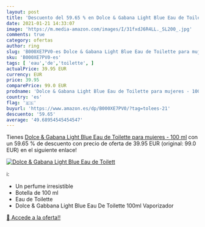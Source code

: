 ```yaml
---
layout: post
title: 'Descuento del 59.65 % en Dolce & Gabana Light Blue Eau de Toilett'
date: 2021-01-21 14:33:07
image: 'https://m.media-amazon.com/images/I/31fxdJ6R4LL._SL200_.jpg'
comments: true
category: ofertas
author: ring
slug: 'B000XE7PV0-es Dolce & Gabana Light Blue Eau de Toilette para mujeres -...'
sku: 'B000XE7PV0-es'
tags: [ 'eau','de','toilette', ]
actualPrice: 39.95 EUR
currency: EUR
price: 39.95
comparePrice: 99.0 EUR
prodname: 'Dolce & Gabana Light Blue Eau de Toilette para mujeres - 100 ml'
country: 'es'
flag: '🇪🇸'
buyurl: 'https://www.amazon.es/dp/B000XE7PV0/?tag=tolees-21'
descuento: '59.65'
average: '49.68954545454547'
---
```


Tienes [Dolce & Gabana Light Blue Eau de Toilette para mujeres - 100 ml](https://www.amazon.es/dp/B000XE7PV0/?tag=tolees-21) con un 59.65 % de descuento con precio de oferta de 39.95 EUR (original: 99.0 EUR) en el siguiente enlace!

[![Dolce & Gabana Light Blue Eau de Toilett](https://m.media-amazon.com/images/I/31fxdJ6R4LL._SL200_.jpg)](https://www.amazon.es/dp/B000XE7PV0/?tag=tolees-21)

ℹ️:

- Un perfume irresistible
- Botella de 100 ml
- Eau de Toilette
- Dolce & Gabbana Light Blue Eau De Toilette 100ml Vaporizador

[🛒 Accede a la oferta!!](https://www.amazon.es/dp/B000XE7PV0/?tag=tolees-21)
